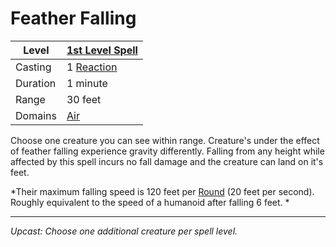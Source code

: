 # Feather Falling

| Level    | [1st Level Spell](1st%20Level%20Spells.md)              |
| -------- | ------------------------------------------------------- |
| Casting  | 1 [Reaction](../../../../Game%20Procedures/Reaction.md) |
| Duration | 1 minute                                                |
| Range    | 30 feet                                                 |
| Domains  | [Air](../../../Spell%20Domains/Air.md)                  |

Choose one creature you can see within range. Creature's under the effect of feather falling experience gravity differently. Falling from any height while affected by this spell incurs no fall damage and the creature can land on it's feet.

*Their maximum falling speed is 120 feet per [Round](../../../../Game%20Procedures/Round.md) (20 feet per second). Roughly equivalent to the speed of a humanoid after falling 6 feet. *

---
*Upcast: Choose one additional creature per spell level.*